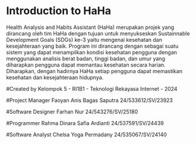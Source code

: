 # Introduction to HaHa
Health Analysis and Habits Assistant (HaHa) merupakan projek yang dirancang oleh tim HaHa dengan tujuan untuk menyukseskan Sustainnable Development Goals (SDGs) ke-3 yaitu mengenai kesehatan dan kesejahteraan yang baik. Program ini dirancang dengan sebagai suatu sistem yang dapat menampilkan kondisi kesehatan pengguna dengan menggunakan analisis berat badan, tinggi badan, dan umur yang diharapkan pengguna dapat memantau kesehatan secara harian. Diharapkan, dengan hadirnya HaHa setiap pengguna dapat memastikan kesehatan dan kesejahteraan hidupnya.

#Created by
Kelompok 5 - RI1B1 - Teknologi Rekayasa Internet - 2024

#Project Manager
Faoyan Anis Bagas Saputra
24/533612/SV/23923

#Software Designer
Farhan Nur
24/543276/SV/25180

#Programmer
Rahma Dinara Safia Ardianti
24/537591/SV/24439

#Software Analyst
Chelsa Yoga Permadany
24/535067/SV/24140









